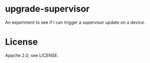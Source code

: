 # upgrade-supervisor

An experiment to see if I can trigger a supervisor update on a device.

# License

Apache 2.0; see LICENSE.
